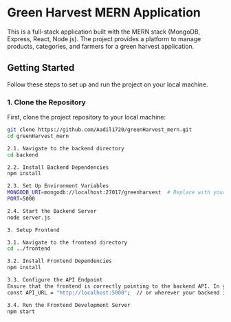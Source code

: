 # Green Harvest MERN Application

This is a full-stack application built with the MERN stack (MongoDB, Express, React, Node.js). The project provides a platform to manage products, categories, and farmers for a green harvest application.

## Getting Started

Follow these steps to set up and run the project on your local machine.

### 1. Clone the Repository

First, clone the project repository to your local machine:

```bash
git clone https://github.com/Aadil1720/greenHarvest_mern.git
cd greenHarvest_mern

2.1. Navigate to the backend directory
cd backend

2.2. Install Backend Dependencies
npm install

2.3. Set Up Environment Variables
MONGODB_URI=mongodb://localhost:27017/greenharvest  # Replace with your MongoDB URI
PORT=5000

2.4. Start the Backend Server
node server.js

3. Setup Frontend

3.1. Navigate to the frontend directory
cd ../frontend

3.2. Install Frontend Dependencies
npm install

3.3. Configure the API Endpoint
Ensure that the frontend is correctly pointing to the backend API. In your frontend code, modify the API URL (typically in service or API call files) to:
const API_URL = "http://localhost:5000";  // or wherever your backend is running

3.4. Run the Frontend Development Server
npm start
